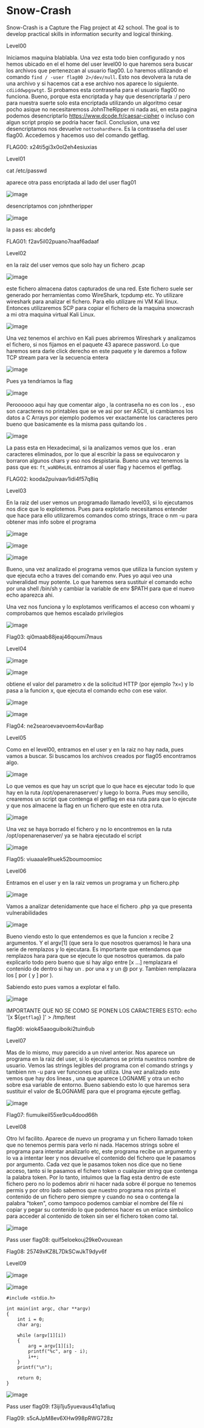 # Snow-Crash
Snow-Crash is a Capture the Flag project at 42 school. The goal is to develop practical skills in information security and logical thinking.

Level00

Iniciamos maquina blablabla. Una vez esta todo bien configurado y nos hemos ubicado en el el home del user level00 lo que haremos sera buscar los archivos que pertenezcan al usuario flag00. Lo haremos utilizando el comando ```find / -user flag00 2>/dev/null```. Esto nos devolvera la ruta de una archivo y si hacemos cat a ese archivo nos aparece lo siguiente. ```cdiiddwpgswtgt```. Si probamos esta contraseña para el usuario flag00 no funciona. Bueno, porque esta encriptada y hay que desencriptarla :/ pero para nuestra suerte solo esta encriptada utilizando un algoritmo cesar pocho asique no necesitaremoss JohnTheRipper ni nada asi, en esta pagina podemos desencriptarlo https://www.dcode.fr/caesar-cipher o incluso con algun script propio se podria hacer facil. Conclusion, una vez desencriptamos nos devuelve ```nottoohardhere```. Es la contraseña del user flag00. Accedemos y hacemos uso del comando getflag.

FLAG00: x24ti5gi3x0ol2eh4esiuxias

Level01

cat /etc/passwd

aparece otra pass encriptada al lado del user flag01

![image](https://github.com/user-attachments/assets/54a0b7c0-677c-4a1e-92f2-d237be164388)

desencriptamos con johntheripper 

![image](https://github.com/user-attachments/assets/c63cc49d-f1ce-4a23-83e3-377c1f83e4ae)

la pass es: abcdefg

FLAG01: f2av5il02puano7naaf6adaaf

Level02

en la raiz del user vemos que solo hay un fichero .pcap 

![image](https://github.com/user-attachments/assets/82a6d9c7-bd3a-4c9c-bc3c-8b2a8d6a2921)

este fichero almacena datos capturados de una red. Este fichero suele ser generado por herramientas como WireShark, tcpdump etc. Yo utilizare wireshark para analizar el fichero. Para ello utilizare mi VM Kali linux. Entonces utilizaremos SCP para copiar el fichero de la maquina snowcrash a mi otra maquina virtual Kali Linux.

![image](https://github.com/user-attachments/assets/cff43b68-c9ac-44e3-b0e8-8a8448bc5f61)

Una vez tenemos el archivo en Kali pues abriremos Wireshark y analizamos el fichero, si nos fijamos en el paquete 43 aparece password. Lo que haremos sera darle click derecho en este paquete y le daremos a follow TCP stream para ver la secuencia entera

![image](https://github.com/user-attachments/assets/9049c234-6c9f-47dc-89d6-4ff7a5fbdb65)

Pues ya tendriamos la flag 

![image](https://github.com/user-attachments/assets/ccb105c7-8c58-4f2e-8ee6-f5c8395c4c26)

Peroooooo aqui hay que comentar algo , la contraseña no es con los . , eso son caracteres no printables que se ve asi por ser ASCII, si cambiamos los datos a C Arrays por ejemplo podemos ver exactamente los caracteres pero bueno que basicamente es la misma pass quitando los . 

![image](https://github.com/user-attachments/assets/f3c68cce-afeb-4837-8798-14481d42e75d)

La pass esta en Hexadecimal, si la analizamos vemos que los . eran caracteres eliminados, por lo que al escribir la pass se equivocaron y borraron algunos chars y eso nos despistaria. Bueno una vez tenemos la pass que es: ```ft_waNDReL0L``` entramos al user flag y hacemos el getflag.

FLAG02: kooda2puivaav1idi4f57q8iq

Level03

En la raiz del user vemos un programado llamado level03, si lo ejecutamos nos dice que lo explotemos. Pues para explotarlo necesitamos entender que hace para ello utilizaremos comandos como strings, ltrace o nm -u para obtener mas info sobre el programa

![image](https://github.com/user-attachments/assets/954f272e-a1ec-45c4-9677-cad12ffb4946)


![image](https://github.com/user-attachments/assets/e0e16194-fc99-4a37-982c-56197531038c)


![image](https://github.com/user-attachments/assets/a9c8f6d1-8637-48a7-867f-a59c25f27b82)

Bueno, una vez analizado el programa vemos que utiliza la funcion system y que ejecuta echo a traves del comando env. Pues yo aqui veo una vulneralidad muy potente. Lo que haremos sera sustituir el comando echo por una shell /bin/sh y cambiar la variable de env $PATH para que el nuevo echo aparezca ahi. 

Una vez nos funciona y lo explotamos verificamos el acceso con whoami y comprobamos que hemos escalado privilegios

![image](https://github.com/user-attachments/assets/4f3df830-5bca-45f3-af48-4d4b5ea8abde)

Flag03: qi0maab88jeaj46qoumi7maus

Level04


![image](https://github.com/user-attachments/assets/c6b11936-1c77-47d4-9736-46a567284574)


![image](https://github.com/user-attachments/assets/5c781066-6184-4dae-a08c-dc4a6d64c639)

obtiene el valor del parametro x de la solicitud HTTP (por ejemplo ?x=<valor>) y lo pasa a la funcion x, que ejecuta el comando echo con ese valor.


![image](https://github.com/user-attachments/assets/15aa2bed-7926-4b98-9361-0aa5efc2e539)


![image](https://github.com/user-attachments/assets/b3b276e1-9d2c-458d-bbf6-6e2688601e58)

Flag04: ne2searoevaevoem4ov4ar8ap

Level05

Como en el level00, entramos en el user y en la raiz no hay nada, pues vamos a buscar. Si buscamos los archivos creados por flag05 encontramos algo. 

![image](https://github.com/user-attachments/assets/86c1baa0-6689-4f9d-a222-87fcd0a28e77)

Lo que vemos es que hay un script que lo que hace es ejecutar todo lo que hay en la ruta /opt/openarenaserver/ y luego lo borra. Pues muy sencillo, crearemos un script que contenga el getflag en esa ruta para que lo ejecute y que nos almacene la flag en un fichero que este en otra ruta.

![image](https://github.com/user-attachments/assets/e940b193-c8e2-4690-851e-583e2ae18b5f)

Una vez se haya borrado el fichero y no lo encontremos en la ruta /opt/openarenaserver/ ya se habra ejecutado el script

![image](https://github.com/user-attachments/assets/f4afe45b-fc60-4066-9dd3-e6967a77a5ec)

Flag05: viuaaale9huek52boumoomioc

Level06

Entramos en el user y en la raiz vemos un programa y un fichero.php

![image](https://github.com/user-attachments/assets/72ba0388-bc2e-47ca-ac5a-77efe918864e)

Vamos a analizar detenidamente que hace el fichero .php ya que presenta vulnerabilidades

![image](https://github.com/user-attachments/assets/5e6e10f8-fbc5-4c99-b7b1-208713d04414)

Bueno viendo esto lo que entendemos es que la funcion x recibe 2 argumentos. Y el argv[1] (que sera lo que nosotros queramos) le hara una serie de remplazos y lo ejecutara. Es importante que entendamos que remplazos hara para que se ejecute lo que nosotros queramos. da palo explicarlo todo pero bueno que si hay algo entre [x ...] remplazara el contenido de dentro si hay un . por una x y un @ por y. Tambien remplazara los [ por ( y ] por ).

Sabiendo esto pues vamos a explotar el fallo.

![image](https://github.com/user-attachments/assets/df8a4fa2-6f39-4bf0-bdea-3a3abe785fdb)

IMPORTANTE QUE NO SE COMO SE PONEN LOS CARACTERES ESTO: echo '[x ${`getflag`} ]' > /tmp/test

flag06: wiok45aaoguiboiki2tuin6ub

Level07

Mas de lo mismo, muy parecido a un nivel anterior. Nos aparece un programa en la raiz del user, si lo ejecutamos se printa nuestros nombre de usuario. Vemos las strings legibles del programa con el comando strings y tambien nm -u para ver funciones que utiliza. Una vez analizado esto vemos que hay dos lineas , una que aparece LOGNAME y otra un echo sobre esa variable de entorno. Bueno sabiendo esto lo que haremos sera sustituir el valor de $LOGNAME para que el programa ejecute getflag.

![image](https://github.com/user-attachments/assets/7503f905-f43f-473a-909f-c113d33d53b1)

Flag07: fiumuikeil55xe9cu4dood66h

Level08

Otro lvl facilito. Aparece de nuevo un programa y un fichero llamado token que no tenemos permis para verlo ni nada. Hacemos strings sobre el programa para intentar analizarlo etc, este programa recibe un argumento y lo va a intentar leer y nos devuelve el contenido del fichero que le pasamos por argumento. Cada vez que le pasamos token nos dice que no tiene acceso, tanto si le pasamos el fichero token o cualquier string que contenga la palabra token. Por lo tanto, intuimos que la flag esta dentro de este fichero pero no lo podemos abrir ni hacer nada sobre él porque no tenemos permis y por otro lado sabemos que nuestro programa nos printa el contenido de un fichero pero siempre y cuando no sea o contenga la palabra "token", como tampoco podemos cambiar el nombre del file ni copiar y pegar su contenido lo que podemos hacer es un enlace simbolico para acceder al contenido de token sin ser el fichero token como tal. 

![image](https://github.com/user-attachments/assets/e21fbef0-4692-4615-b4a0-a5973e03332a)

Pass user flag08: quif5eloekouj29ke0vouxean

Flag08: 25749xKZ8L7DkSCwJkT9dyv6f

Level09

![image](https://github.com/user-attachments/assets/2d1cff9f-c0c1-4b93-ba29-9dd79f665b8e)

![image](https://github.com/user-attachments/assets/5c000b3b-b483-412f-9d33-3c8533725fc8)

```
#include <stdio.h>

int main(int argc, char **argv)
{
    int i = 0;
    char arg;

    while (argv[1][i])
    {
        arg = argv[1][i];
        printf("%c", arg - i);
        i++;
    }
    printf("\n");

    return 0;
}
```

![image](https://github.com/user-attachments/assets/d7fedc1d-245e-4335-933a-75f56df9f47d)

Pass user flag09: f3iji1ju5yuevaus41q1afiuq

Flag09: s5cAJpM8ev6XHw998pRWG728z

